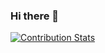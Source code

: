 ### Hi there 👋
[![Contribution Stats](https://github-contribution-stats.vercel.app/api/?username=lorddashme)](https://github.com/LordDashMe/github-contribution-stats/)
